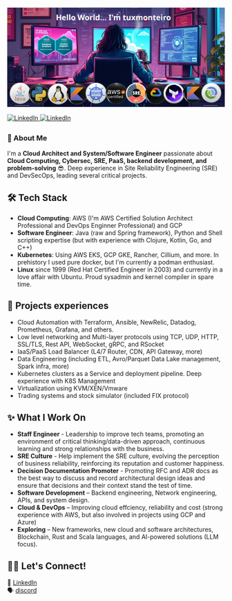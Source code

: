 ![welcome](assets/banner.png)

<a href="https://linkedin.com/in/marcelotmonteiro" target="_blank">
<img src="https://img.shields.io/badge/linkedin-%231E77B5.svg?&style=for-the-badge&logo=linkedin&logoColor=white" alt="LinkedIn" style="margin-bottom: 5px;" />
</a>  
 <a href="https://discord.gg/6Xffe5ph" target="_blank">
<img src="https://img.shields.io/badge/discord-%231E77B5.svg?&style=for-the-badge&logo=linkedin&logoColor=white" alt="LinkedIn" style="margin-bottom: 5px;" />
</a>  
 

### 🗿 About Me  

I'm a **Cloud Architect and System/Software Engineer** passionate about **Cloud Computing, Cybersec, SRE, PaaS, backend development, and problem-solving** 😎. Deep experience in Site Reliability Engineering (SRE) and DevSecOps, leading several critical projects.

## 🛠️ Tech Stack  

- **Cloud Computing**: AWS (I'm AWS Certified Solution Architect Professional and DevOps Enginner Professional) and GCP
- **Software Engineer**: Java (raw and Spring framework), Python and Shell scripting expertise (but with experience with Clojure, Kotlin, Go, and C++)
- **Kubernetes**: Using AWS EKS, GCP GKE, Rancher, Cillium, and more. In prehistory I used pure docker, but I'm currently a podman enthusiast.
- **Linux** since 1999 (Red Hat Certified Engineer in 2003) and currently in a love affair with Ubuntu. Proud sysadmin and kernel compiler in spare time.

## 🎯 Projects experiences

- Cloud Automation with Terraform, Ansible, NewRelic, Datadog, Prometheus, Grafana, and others.
- Low level networking and Multi-layer protocols using TCP, UDP, HTTP, SSL/TLS, Rest API, WebSocket, gRPC, and RSocket
- IaaS/PaaS Load Balancer (L4/7 Router, CDN, API Gateway, more)
- Data Engineering (including ETL, Avro/Parquet Data Lake management, Spark infra, more)
- Kubernetes clusters as a Service and deployment pipeline. Deep experience with K8S Management
- Virtualization using KVM/XEN/Vmware
- Trading systems and stock simulator (included FIX protocol)

## ✨ What I Work On  

- **Staff Engineer** - Leadership to improve tech teams, promoting an environment of critical thinking/data-driven approach, continuous learning and strong relationships with the business.
- **SRE Culture** - Help implement the SRE culture, evolving the perception of business reliability, reinforcing its reputation and customer happiness.
- **Decision Documentation Promoter** - Promoting RFC and ADR docs as the best way to discuss and record architectural design ideas and ensure that decisions and their context stand the test of time.
- **Software Development** – Backend engineering, Network engineering, APIs, and system design.
- **Cloud & DevOps** – Improving cloud effciency, reliability and cost (strong experience with AWS, but also involved in projects using GCP and Azure)
- **Exploring** – New frameworks, new cloud and software architectures, Blockchain, Rust and Scala languages, and AI-powered solutions (LLM focus).  

## 🤜🤛 Let's Connect!  

💼 [LinkedIn](https://linkedin.com/in/marcelotmonteiro)  
🗣️ [discord](https://discord.gg/6Xffe5ph)
